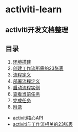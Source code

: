 # activiti-learn
activiti开发文档整理
----
## 目录
1. [环境搭建](./doc/0.环境搭建.md)
2. [创建工作流所需的23张表](./doc/1.创建工作流需要的23张表.md)
3. [流程定义]()
4. [部署流程定义]()
5. [启动流程实例]()
6. [查看当前任务]()
7. [完成任务]()
8. [附录]()
+ [activiti核心API](./doc/2.activiti核心API.md)
+ [activiti与工作流相关的23张表](./doc/3.activiti与工作流相关的23张表.md)
